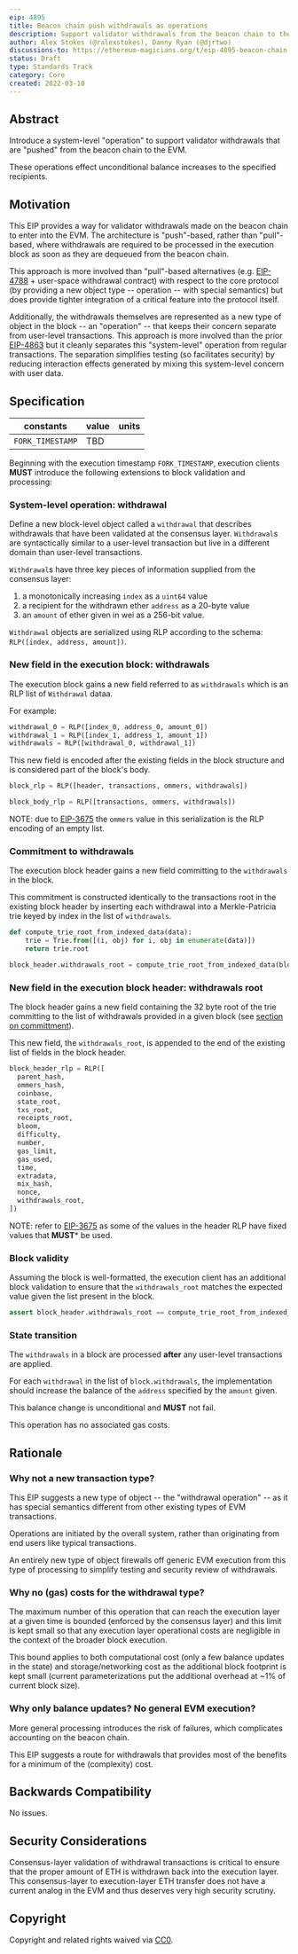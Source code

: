 ```yaml
---
eip: 4895
title: Beacon chain push withdrawals as operations
description: Support validator withdrawals from the beacon chain to the EVM via a new "system-level" operation type.
author: Alex Stokes (@ralexstokes), Danny Ryan (@djrtwo)
discussions-to: https://ethereum-magicians.org/t/eip-4895-beacon-chain-withdrawals-as-system-level-operations/8568
status: Draft
type: Standards Track
category: Core
created: 2022-03-10
---
```


## Abstract

Introduce a system-level "operation" to support validator withdrawals that are "pushed" from the beacon chain to the EVM.

These operations effect unconditional balance increases to the specified recipients.

## Motivation

This EIP provides a way for validator withdrawals made on the beacon chain to enter into the EVM.
The architecture is "push"-based, rather than "pull"-based, where withdrawals are required to be processed in the execution block as soon as they are dequeued from the beacon chain.

This approach is more involved than "pull"-based alternatives (e.g. [EIP-4788](./eip-4788.md) + user-space withdrawal contract) with respect to the core protocol (by providing a new object type -- operation -- with special semantics) but does provide tighter integration of a critical feature into the protocol itself.

Additionally, the withdrawals themselves are represented as a new type of object in the block -- an "operation" -- that keeps their concern separate from user-level transactions.
This approach is more involved than the prior [EIP-4863](./eip-4863.md) but it cleanly separates this "system-level" operation from regular transactions.
The separation simplifies testing (so facilitates security) by reducing interaction effects generated by mixing this system-level concern with user data.

## Specification

| constants                     | value                                          | units
|---                            |---                                             |---
| `FORK_TIMESTAMP`              | TBD                                            |

Beginning with the execution timestamp `FORK_TIMESTAMP`, execution clients **MUST** introduce the following extensions to block validation and processing:

### System-level operation: withdrawal

Define a new block-level object called a `withdrawal` that describes withdrawals that have been validated at the consensus layer.
`Withdrawal`s are syntactically similar to a user-level transaction but live in a different domain than user-level transactions.

`Withdrawal`s have three key pieces of information supplied from the consensus layer:
1. a monotonically increasing `index` as a `uint64` value
2. a recipient for the withdrawn ether `address` as a 20-byte value
3. an `amount` of ether given in wei as a 256-bit value.

`Withdrawal` objects are serialized using RLP according to the schema: `RLP([index, address, amount])`.

### New field in the execution block: withdrawals

The execution block gains a new field referred to as `withdrawals` which is an RLP list of `Withdrawal` dataa.

For example:

```python
withdrawal_0 = RLP([index_0, address_0, amount_0])
withdrawal_1 = RLP([index_1, address_1, amount_1])
withdrawals = RLP([withdrawal_0, withdrawal_1])
```

This new field is encoded after the existing fields in the block structure and is considered part of the block's body.

```python
block_rlp = RLP([header, transactions, ommers, withdrawals])

block_body_rlp = RLP([transactions, ommers, withdrawals])
```

NOTE: due to [EIP-3675](./eip-3675.md) the `ommers` value in this serialization is the RLP encoding of an empty list.

### Commitment to withdrawals

The execution block header gains a new field committing to the `withdrawals` in the block.

This commitment is constructed identically to the transactions root in the existing block header by inserting each withdrawal into a Merkle-Patricia trie keyed by index in the list of `withdrawals`.

```python
def compute_trie_root_from_indexed_data(data):
    trie = Trie.from([(i, obj) for i, obj in enumerate(data)])
    return trie.root

block_header.withdrawals_root = compute_trie_root_from_indexed_data(block.withdrawals)
```

### New field in the execution block header: withdrawals root

The block header gains a new field containing the 32 byte root of the trie committing to the list of withdrawals provided in a given block (see [section on committment](#commitment-to-withdrawals)).

This new field, the `withdrawals_root`, is appended to the end of the existing list of fields in the block header.

```python
block_header_rlp = RLP([
  parent_hash,
  ommers_hash,
  coinbase,
  state_root,
  txs_root,
  receipts_root,
  bloom,
  difficulty,
  number,
  gas_limit,
  gas_used,
  time,
  extradata,
  mix_hash,
  nonce,
  withdrawals_root,
])
```

NOTE: refer to [EIP-3675](./eip-3675.md) as some of the values in the header RLP have fixed values that **MUST*** be used.

### Block validity

Assuming the block is well-formatted, the execution client has an additional block validation to ensure that the `withdrawals_root` matches the expected value given the list present in the block.

```python
assert block_header.withdrawals_root == compute_trie_root_from_indexed_data(block.withdrawals)
```

### State transition

The `withdrawals` in a block are processed **after** any user-level transactions are applied.

For each `withdrawal` in the list of `block.withdrawals`, the implementation should increase the balance of the `address` specified by the `amount` given.

This balance change is unconditional and **MUST** not fail.

This operation has no associated gas costs.

## Rationale

### Why not a new transaction type?

This EIP suggests a new type of object -- the "withdrawal operation" -- as it has special semantics different from other existing types of EVM transactions.

Operations are initiated by the overall system, rather than originating from end users like typical transactions.

An entirely new type of object firewalls off generic EVM execution from this type of processing to simplify testing and security review of withdrawals.

### Why no (gas) costs for the withdrawal type?

The maximum number of this operation that can reach the execution layer at a given time is bounded (enforced by the consensus layer) and this limit is kept small so that
any execution layer operational costs are negligible in the context of the broader block execution.

This bound applies to both computational cost (only a few balance updates in the state) and storage/networking cost as the additional block footprint is kept small (current parameterizations put the additional overhead at ~1% of current block size).

### Why only balance updates? No general EVM execution?

More general processing introduces the risk of failures, which complicates accounting on the beacon chain.

This EIP suggests a route for withdrawals that provides most of the benefits for a minimum of the (complexity) cost.

## Backwards Compatibility

No issues.

## Security Considerations

Consensus-layer validation of withdrawal transactions is critical to ensure that the proper amount of ETH is withdrawn back into the execution layer.
This consensus-layer to execution-layer ETH transfer does not have a current analog in the EVM and thus deserves very high security scrutiny.

## Copyright

Copyright and related rights waived via [CC0](https://creativecommons.org/publicdomain/zero/1.0/).
